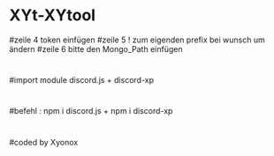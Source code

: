 # XYt-XYtool

#zeile 4 token einfügen
#zeile 5 ! zum eigenden prefix bei wunsch um ändern
#zeile 6 bitte den Mongo_Path einfügen
#

#import module discord.js + discord-xp 
#
#befehl : npm i discord.js + npm i discord-xp

#
#coded by Xyonox
